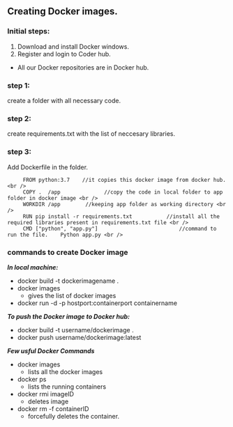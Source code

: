 ## Creating Docker images.

### Initial steps:
 1. Download and install Docker windows.
 2. Register and login to Coder hub.
  - All our Docker repositories are in Docker hub.


### step 1: <br />
 create a folder with all necessary code. <br />
 
### step 2:<br />
 create requirements.txt with the list of neccesary libraries.<br />
 
### step 3: <br />
 Add Dockerfile in the folder.<br />
 
 		 FROM python:3.7    //it copies this docker image from docker hub. <br />
		 COPY .  /app              //copy the code in local folder to app folder in docker image <br />
		 WORKDIR /app        //keeping app folder as working directory <br />
		 RUN pip install -r requirements.txt           //install all the required libraries present in requirements.txt file <br />
   		 CMD ["python", "app.py"]                          //command to run the file.    Python app.py <br /> 

 

### commands to create Docker image <br />

<em><strong> In local machine: </strong></em> <br />

- docker build -t dockerimagename .<br />
- docker images     <br />     
 	- gives the list of docker images <br />
- docker run -d -p hostport:containerport containername <br />

<em><strong> To push the Docker image to Docker hub: </strong></em> <br />

- docker build -t username/dockerimage . <br />
- docker push username/dockerimage:latest <br />

<em><strong> Few usful Docker Commands </strong></em> <br />
 
- docker images    <br />          
 	- lists all the docker images <br />
- docker ps         <br />         
	- lists the running containers <br />
- docker rmi imageID   <br />      
	- deletes image <br /> 
- docker rm -f containerID    <br />
	- forcefully deletes the container. <br />
 
 
 
 
 

 
